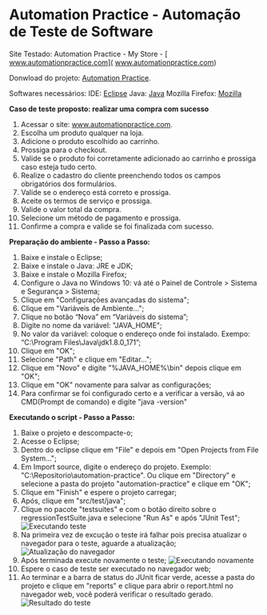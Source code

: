 ﻿
# [](https://github.com/ValchanOficial/automation-practice)Automation Practice - Automação de Teste de Software
Site Testado: Automation Practice - My Store - [ www.automationpractice.com]( www.automationpractice.com)

Donwload do projeto: [Automation Practice](https://github.com/ValchanOficial/automation-practice/archive/master.zip).

Softwares necessários:
IDE: [Eclipse](http://www.eclipse.org/)
Java: [Java](http://www.oracle.com/technetwork/pt/java/index.html)
Mozilla Firefox: [Mozilla](https://www.mozilla.org/pt-BR/firefox/new/)

**Caso de teste proposto: realizar uma compra com sucesso**
1. Acessar o site: www.automationpractice.com.
2. Escolha um produto qualquer na loja.
3. Adicione o produto escolhido ao carrinho.
4. Prossiga para o checkout.
5. Valide se o produto foi corretamente adicionado ao carrinho e prossiga caso esteja tudo certo.
6. Realize o cadastro do cliente preenchendo todos os campos obrigatórios dos formulários.
7. Valide se o endereço está correto e prossiga.
8. Aceite os termos de serviço e prossiga.
9. Valide o valor total da compra.
10. Selecione um método de pagamento e prossiga.
11. Confirme a compra e valide se foi finalizada com sucesso.

**Preparação do ambiente - Passo a Passo:**
 1. Baixe e instale o Eclipse;
 2. Baixe e instale o Java: JRE e JDK;
 3. Baixe e instale o Mozilla Firefox;
 4. Configure o Java no Windows 10: vá até o Painel de Controle > Sistema e Segurança > Sistema;
 5. Clique em "Configurações avançadas do sistema";
 6. Clique em "Variáveis de Ambiente...";
 7. Clique no botão “Nova” em “Variáveis do sistema”;
 8. Digite no nome da variável: "JAVA_HOME";
 9. No valor da variável: coloque o endereço onde foi instalado. Exempo: “C:\Program Files\Java\jdk1.8.0_171”;
 10. Clique em "OK";
 11. Selecione "Path" e clique em "Editar...";
 12. Clique em "Novo" e digite "%JAVA_HOME%\bin" depois clique em "OK";
 13. Clique em "OK" novamente para salvar as configurações;
 14. Para confirmar se foi configurado certo e a verificar a versão, vá ao CMD(Prompt de comando) e digite "java -version"

**Executando o script - Passo a Passo:**
 1. Baixe o projeto e descompacte-o;
 2. Acesse o Eclipse;
 3. Dentro do eclipse clique em "File" e depois em "Open Projects from File System...";
 4. Em Import source, digite o endereço do projeto. Exemplo: "C:\Repositorio\automation-practice". Ou clique em "Directory" e selecione a pasta do projeto "automation-practice" e clique em "OK";
 5. Clique em "Finish" e espere o projeto carregar;
 6. Após, clique em "src/test/java";
 7. Clique no pacote "testsuites" e com o botão direito sobre o regressionTestSuite.java e selecione "Run As" e após "JUnit Test";
![Executando teste](https://lh3.googleusercontent.com/yrIjt81CMYy978DjhhDNYBFmhLFoY699wR3t4BExNh9sIbZged-XV7p7kdZdZxPnjDUoXmtBsJ9Q)
 8. Na primeira vez de excução o teste irá falhar pois precisa atualizar o navegador para o teste, aguarde a atualização;
![Atualização do navegador](https://lh3.googleusercontent.com/Ob-Wv73MPjizb5-uXPDYhD0ZyiHwxQ0JKUS3azs3yu8VqZmoJymEiq3LSuaCSYeUGL2pHcMFXAPl)
 9. Após terminada execute novamente o teste;
 ![Executando novamente](https://lh3.googleusercontent.com/lpZDbraJT_uoHQfhgRoulf842k_hliu06W05qll_g1bhsrB1mAHaTYGJuicXmZhVuUS_Vd6tfmdn)
 10. Espere o caso de teste ser executado no navegador web;
 11. Ao terminar e a barra de status do JUnit ficar verde, acesse a pasta do projeto e clique em "reports" e clique para abrir o report.html no navegador web, você poderá verificar o resultado gerado.
![Resultado do teste](https://lh3.googleusercontent.com/Yg1SZQrYlxNZygz0al000pLGV7S3MJQ5dtnMH6ZEkmm9wPvyJvKlLXqsIVfZOKGfX3fdfYLo5UvJ)
